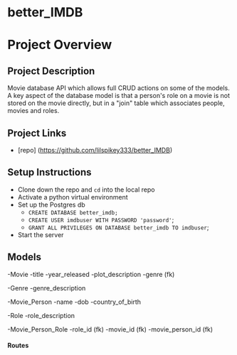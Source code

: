 # better_IMDB

# Project Overview

## Project Description
Movie database API which allows full CRUD actions on some of the models.  A key aspect of the database model is that a person's role on a movie is not stored on the movie directly, but in a "join" table which associates people, movies and roles.

## Project Links
- [repo] (https://github.com/lilspikey333/better_IMDB)

## Setup Instructions
- Clone down the repo and `cd` into the local repo
- Activate a python virtual environment
- Set up the Postgres db
    - `CREATE DATABASE better_imdb;`
    - `CREATE USER imdbuser WITH PASSWORD 'password'`;
    - `GRANT ALL PRIVILEGES ON DATABASE better_imdb TO imdbuser`;
- Start the server



## Models
-Movie
    -title
    -year_released
    -plot_description
    -genre (fk)

-Genre
    -genre_description

-Movie_Person
    -name
    -dob
    -country_of_birth

-Role
    -role_description

-Movie_Person_Role
    -role_id (fk)
    -movie_id (fk)
    -movie_person_id (fk)


#### Routes